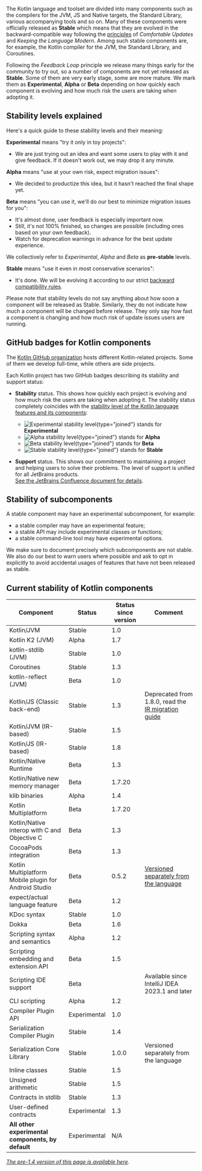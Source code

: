 [//]: # (title: Stability of Kotlin components)

The Kotlin language and toolset are divided into many components such as the compilers for the JVM, JS and Native targets, the Standard Library, various accompanying tools and so on.
Many of these components were officially released as **Stable** which means that they are evolved in the backward-compatible way following the [principles](kotlin-evolution.md) of _Comfortable Updates_ and _Keeping the Language Modern_.
Among such stable components are, for example, the Kotlin compiler for the JVM, the Standard Library, and Coroutines.

Following the _Feedback Loop_ principle we release many things early for the community to try out, so a number of components are not yet released as **Stable**.
Some of them are very early stage, some are more mature. We mark them as **Experimental**, **Alpha** or **Beta** depending on how quickly each component is evolving and how much risk the users are taking when adopting it. 

## Stability levels explained

Here's a quick guide to these stability levels and their meaning:

**Experimental** means "try it only in toy projects":
  * We are just trying out an idea and want some users to play with it and give feedback. If it doesn't work out, we may drop it any minute.

**Alpha** means "use at your own risk, expect migration issues": 
  * We decided to productize this idea, but it hasn't reached the final shape yet.

**Beta** means "you can use it, we'll do our best to minimize migration issues for you": 
  * It's almost done, user feedback is especially important now.
  * Still, it's not 100% finished, so changes are possible (including ones based on your own feedback).
  * Watch for deprecation warnings in advance for the best update experience.

We collectively refer to _Experimental_, _Alpha_ and _Beta_ as **pre-stable** levels.

<a name="stable"></a>
**Stable** means "use it even in most conservative scenarios":
  * It's done. We will be evolving it according to our strict [backward compatibility rules](https://kotlinfoundation.org/language-committee-guidelines/).

Please note that stability levels do not say anything about how soon a component will be released as Stable. Similarly, they do not indicate how much a component will be changed before release. They only say how fast a component is changing and how much risk of update issues users are running.

## GitHub badges for Kotlin components

The [Kotlin GitHub organization](https://github.com/Kotlin) hosts different Kotlin-related projects.
Some of them we develop full-time, while others are side projects.

Each Kotlin project has two GitHub badges describing its stability and support status:

* **Stability** status. This shows how quickly each project is evolving and how much risk the users are taking when adopting it.
  The stability status completely coincides with the [stability level of the Kotlin language features and its components](#stability-levels-explained):
    * ![Experimental stability level](https://kotl.in/badges/experimental.svg){type="joined"} stands for **Experimental**
    * ![Alpha stability level](https://kotl.in/badges/alpha.svg){type="joined"} stands for **Alpha**
    * ![Beta stability level](https://kotl.in/badges/beta.svg){type="joined"} stands for **Beta**
    * ![Stable stability level](https://kotl.in/badges/stable.svg){type="joined"} stands for **Stable**

* **Support** status. This shows our commitment to maintaining a project and helping users to solve their problems.
  The level of support is unified for all JetBrains products.  
  [See the JetBrains Confluence document for details](https://confluence.jetbrains.com/display/ALL/JetBrains+on+GitHub).

## Stability of subcomponents

A stable component may have an experimental subcomponent, for example:
* a stable compiler may have an experimental feature;
* a stable API may include experimental classes or functions;
* a stable command-line tool may have experimental options.

We make sure to document precisely which subcomponents are not stable. We also do our best to warn users where possible and ask to opt in explicitly to avoid accidental usages of features that have not been released as stable.

## Current stability of Kotlin components

| **Component**                                         | **Status**   | **Status since version** | **Comment**                                                                       |
|-------------------------------------------------------|--------------|--------------------------|-----------------------------------------------------------------------------------|
| Kotlin/JVM                                            | Stable       | 1.0                      |                                                                                   |
| Kotlin K2 (JVM)                                       | Alpha        | 1.7                      |                                                                                   |
| kotlin-stdlib (JVM)                                   | Stable       | 1.0                      |                                                                                   |
| Coroutines                                            | Stable       | 1.3                      |                                                                                   |
| kotlin-reflect (JVM)                                  | Beta         | 1.0                      |                                                                                   |
| Kotlin/JS (Classic back-end)                          | Stable       | 1.3                      | Deprecated from 1.8.0, read the [IR migration guide](js-ir-migration.md)          |
| Kotlin/JVM (IR-based)                                 | Stable       | 1.5                      |                                                                                   |
| Kotlin/JS (IR-based)                                  | Stable       | 1.8                      |                                                                                   |
| Kotlin/Native Runtime                                 | Beta         | 1.3                      |                                                                                   |
| Kotlin/Native new memory manager                      | Beta         | 1.7.20                   |                                                                                   |
| klib binaries                                         | Alpha        | 1.4                      |                                                                                   |
| Kotlin Multiplatform                                  | Beta         | 1.7.20                   |                                                                                   |
| Kotlin/Native interop with C and Objective C          | Beta         | 1.3                      |                                                                                   |
| CocoaPods integration                                 | Beta         | 1.3                      |                                                                                   |
| Kotlin Multiplatform Mobile plugin for Android Studio | Beta         | 0.5.2                    | [Versioned separately from the language](multiplatform-mobile-plugin-releases.md) |
| expect/actual language feature                        | Beta         | 1.2                      |                                                                                   |
| KDoc syntax                                           | Stable       | 1.0                      |                                                                                   |
| Dokka                                                 | Beta         | 1.6                      |                                                                                   |
| Scripting syntax and semantics                        | Alpha        | 1.2                      |                                                                                   |
| Scripting embedding and extension API                 | Beta         | 1.5                      |                                                                                   |
| Scripting IDE support                                 | Beta         |                          | Available since IntelliJ IDEA 2023.1 and later                                    |
| CLI scripting                                         | Alpha        | 1.2                      |                                                                                   |
| Compiler Plugin API                                   | Experimental | 1.0                      |                                                                                   |
| Serialization Compiler Plugin                         | Stable       | 1.4                      |                                                                                   |
| Serialization Core Library                            | Stable       | 1.0.0                    | Versioned separately from the language                                            |
| Inline classes                                        | Stable       | 1.5                      |                                                                                   |
| Unsigned arithmetic                                   | Stable       | 1.5                      |                                                                                   |
| Contracts in stdlib                                   | Stable       | 1.3                      |                                                                                   |
| User-defined contracts                                | Experimental | 1.3                      |                                                                                   |
| **All other experimental components, by default**     | Experimental | N/A                      |                                                                                   |

*[The pre-1.4 version of this page is available here](components-stability-pre-1.4.md).*
